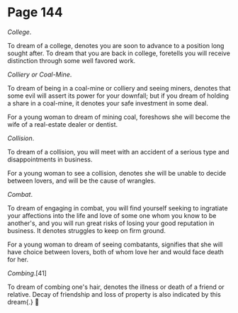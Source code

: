 # Page 144
_College_.


To dream of a college, denotes you are soon to advance to a position
long sought after. To dream that you are back in college, foretells you
will receive distinction through some well favored work.


_Colliery or Coal-Mine_.


To dream of being in a coal-mine or colliery and seeing miners,
denotes that some evil will assert its power for your downfall;
but if you dream of holding a share in a coal-mine, it denotes
your safe investment in some deal.


For a young woman to dream of mining coal, foreshows she will become
the wife of a real-estate dealer or dentist.


_Collision_.


To dream of a collision, you will meet with an accident of a serious type
and disappointments in business.


For a young woman to see a collision, denotes she will be unable
to decide between lovers, and will be the cause of wrangles.


_Combat_.


To dream of engaging in combat, you will find yourself
seeking to ingratiate your affections into the life and love
of some one whom you know to be another's, and you will run
great risks of losing your good reputation in business.
It denotes struggles to keep on firm ground.


For a young woman to dream of seeing combatants, signifies that she
will have choice between lovers, both of whom love her and would face
death for her.


_Combing_.[41]


To dream of combing one's hair, denotes the illness or death of a friend
or relative. Decay of friendship and loss of property is also indicated
by this dream{.}
